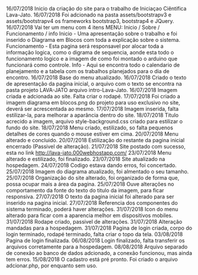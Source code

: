 16/07/2018 Inicio da criação do site para o trabalho de Iniciaçao Ciêntifica Lava-Jato.
16/07/2018 Foi adcionado na pasta assets/bootstrapv3 e assets/bootstrapv4 os frameworks bootstrap3, bootstrap4 e JQuery.
16/07/2018 Vai ter um menu com 4 itens MENU: Inicio / Sobre / Funcionamento / info
    Inicio - Uma apresentação sobre o trabalho e foi inserido o Diagrama em Blocos com toda a explicação sobre o sistema.
    Funcionamento - Esta pagina será responsavel por alocar toda a informação logica, como o digrama de sequencia, 
                    aonde esta todo o funcionamento logico e a imagem de como foi montado o arduino que funcionará como controle.
    Info - Aqui se encontra todo o calendario de planejamento e a tabela com os trabalhos planejados para o dia de encontro.
16/07/2018 Base do menu atualizado.
16/07/2018 Criado o texto de apresentação da pagina inicial, o arquivo com o texto se encontra na pasta projeto LAVA-JATO arquivo intro-Lava-Jato.
16/07/2018 Imagem criada e adcionada ao site. Falta criar o rodapé.
17/07/2018 Foi criado a imagem diagrama em blocos.png do projeto para uso exclusivo no site, deverá ser acrescentada ao mesmo.
17/07/2018 Imagem inserida, falta estilizar-la, para melhorar a aparância dentro do site.
18/07/2018 Titulo acrecido a imagem, arquivo style-background.css criado para estilizar o fundo do site.
18/07/2018 Menu criado, estilizado, so falta pequenos detalhes de cores quando o mouse estiver em cima.
20/07/2018 Menu alterado e concluido.
20/07/2018 Estilização do restante da pagina inicial encerrado (Passivel de alteração).
21/07/2018 Site postado com sucesso, esta no link http://lava-jato.000webhostapp.com/
23/07/2018 Menu alterado e estilizado, foi finalizado.
23/07/2018 Site atualizado na hospedagem.
24/07/2018 Codigo estava dando erros, foi concertado.
25/07/2018 Imagem do diagrama atualizado, foi almentado o seu tamanho.
25/07/2018 Organização do site alterado, foi organizado de forma que, possa ocupar mais a área da pagina.
25/07/2018 Ouve alterações no comportamento da fonte do texto do titulo da imagem, para ficar responsiva.
27/07/2018 O texto da pagina inicial foi alterado para ser inserido na pagina inicial.
27/07/2018 Referencia dos componentes do sistema terminado, poderá haver alterações.
31/07/2018 Icon do menu alterado para ficar com a aparencia melhor em dispositivos mobiles.
31/07/2018 Rodape criado, passivel de alterações.
31/07/2018 Alteração mandadas para a hospedagem.
31/07/2018 Pagina de login criada, corpo do login terminado, rodapé terminado, falta criar o topo da tela.
03/08/2018 Pagina de login finalizada.
06/08/2018 Login finalizado, falta transferir os arquivos corretamente para a hospedagem.
08/08/2018 Arquivo separado de conexão ao banco de dados adcionado, a conexão funcionou, mas ainda tem erros.
15/08/2018 O cadastro está pré pronto. Foi criado o arquivo adcionar.php, por enquanto sem uso.